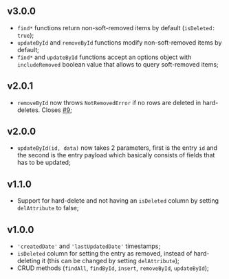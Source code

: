 ## v3.0.0
+ `find*` functions return non-soft-removed items by default (`isDeleted: true`);
+ `updateById` and `removeById` functions modify non-soft-removed items by default;
+ `find*` and `updateById` functions accept an options object with `includeRemoved` boolean value that allows to query
soft-removed items;

## v2.0.1
+ `removeById` now throws `NotRemovedError` if no rows are deleted in hard-deletes. Closes [#9](https://github.com/c8management/base-model/issues/9);

## v2.0.0
+ `updateById(id, data)` now takes 2 parameters, first is the entry `id` and the second is the entry payload which basically consists of fields that has to be updated;

## v1.1.0
+ Support for hard-delete and not having an `isDeleted` column by setting `delAttribute` to false;

## v1.0.0
+ `'createdDate'` and `'lastUpdatedDate'` timestamps;
+ `isDeleted` column for setting the entry as removed, instead of hard-deleting it (this can be changed by setting `delAttribute`);
+ CRUD methods (`findAll`, `findById`, `insert`, `removeById`, `updateById`);
